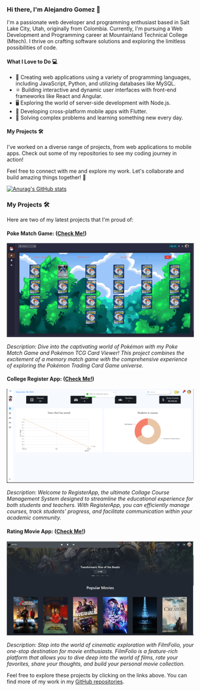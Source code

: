 ### Hi there, I'm Alejandro Gomez 👋

I'm a passionate web developer and programming enthusiast based in Salt Lake City, Utah, originally from Colombia. Currently, I'm pursuing a Web Development and Programming career at Mountainland Technical College (Mtech). I thrive on crafting software solutions and exploring the limitless possibilities of code.

#### What I Love to Do 💻

- 🚀 Creating web applications using a variety of programming languages, including JavaScript, Python, and utilizing databases like MySQL.
- ⚛️ Building interactive and dynamic user interfaces with front-end frameworks like React and Angular.
- 🖥️ Exploring the world of server-side development with Node.js.
- 📱 Developing cross-platform mobile apps with Flutter.
- 🧩 Solving complex problems and learning something new every day.

#### My Projects 🛠️

I've worked on a diverse range of projects, from web applications to mobile apps. Check out some of my repositories to see my coding journey in action!

Feel free to connect with me and explore my work. Let's collaborate and build amazing things together! 🌟

[![Anurag's GitHub stats](https://github-readme-stats.vercel.app/api?username=AlejoC98)](https://github.com/AlejoC98/github-readme-stats&show_icons=true)

### My Projects 🛠️

Here are two of my latest projects that I'm proud of:

#### Poke Match Game: ([Check Me!](https://github.com/AlejoC98/React-PokeApp))

![App Name 1](Poke-Match.png)

_Description: Dive into the captivating world of Pokémon with my Poke Match Game and Pokémon TCG Card Viewer! This project combines the excitement of a memory match game with the comprehensive experience of exploring the Pokémon Trading Card Game universe._

#### College Register App: ([Check Me!](https://github.com/AlejoC98/RegisterApp))

![App Name 2](RegisterApp.png)

_Description: Welcome to RegisterApp, the ultimate Collage Course Management System designed to streamline the educational experience for both students and teachers. With RegisterApp, you can efficiently manage courses, track students' progress, and facilitate communication within your academic community._

#### Rating Movie App: ([Check Me!]([https://github.com/AlejoC98/film-folio))

![App Name 3](FilmFolio.png)

_Description: Step into the world of cinematic exploration with FilmFolio, your one-stop destination for movie enthusiasts. FilmFolio is a feature-rich platform that allows you to dive deep into the world of films, rate your favorites, share your thoughts, and build your personal movie collection._

Feel free to explore these projects by clicking on the links above. You can find more of my work in my [GitHub repositories](link-to-your-github).
